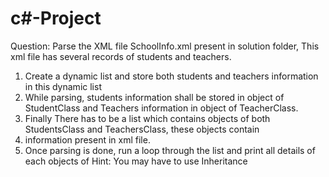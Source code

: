 # c#-Project
Question: 
Parse the XML file SchoolInfo.xml present in solution folder, This xml file has several records of students and teachers. 
1. Create a dynamic list and store both students and teachers information in this dynamic list
2. While parsing, students information shall be stored in object of StudentClass and Teachers information in object of TeacherClass.
3. Finally There has to be a list which contains objects of both StudentsClass and TeachersClass, these objects contain 
4. information present in xml file.
5. Once parsing is done, run a loop through the list and print all details of each objects of
Hint: You may have to use Inheritance
